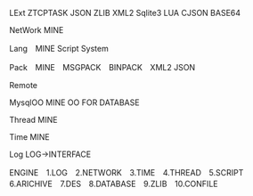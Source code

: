 LExt  ZTCPTASK JSON ZLIB XML2 Sqlite3 LUA CJSON BASE64 

NetWork MINE

Lang　MINE Script System

Pack　MINE　MSGPACK　BINPACK　XML2 JSON

Remote 

MysqlOO MINE OO FOR DATABASE

Thread MINE

Time MINE

Log LOG->INTERFACE

ENGINE　1.LOG　2.NETWORK　3.TIME　4.THREAD　5.SCRIPT　6.ARICHIVE　7.DES　8.DATABASE　9.ZLIB　10.CONFILE　




